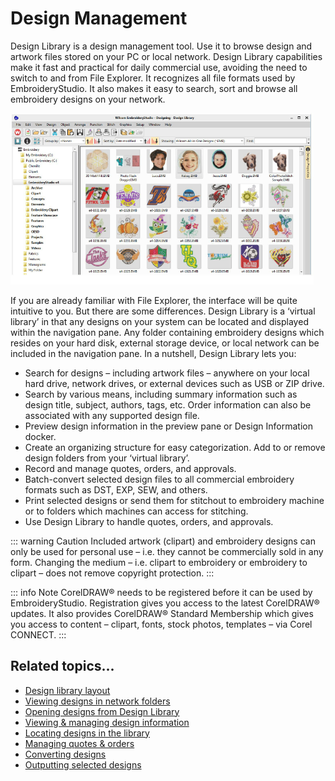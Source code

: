 # Design Management

Design Library is a design management tool. Use it to browse design and artwork files stored on your PC or local network. Design Library capabilities make it fast and practical for daily commercial use, avoiding the need to switch to and from File Explorer. It recognizes all file formats used by EmbroideryStudio. It also makes it easy to search, sort and browse all embroidery designs on your network.

![manage_designs00001.png](assets/manage_designs00001.png)

If you are already familiar with File Explorer, the interface will be quite intuitive to you. But there are some differences. Design Library is a ‘virtual library’ in that any designs on your system can be located and displayed within the navigation pane. Any folder containing embroidery designs which resides on your hard disk, external storage device, or local network can be included in the navigation pane. In a nutshell, Design Library lets you:

- Search for designs – including artwork files – anywhere on your local hard drive, network drives, or external devices such as USB or ZIP drive.
- Search by various means, including summary information such as design title, subject, authors, tags, etc. Order information can also be associated with any supported design file.
- Preview design information in the preview pane or Design Information docker.
- Create an organizing structure for easy categorization. Add to or remove design folders from your ‘virtual library’.
- Record and manage quotes, orders, and approvals.
- Batch-convert selected design files to all commercial embroidery formats such as DST, EXP, SEW, and others.
- Print selected designs or send them for stitchout to embroidery machine or to folders which machines can access for stitching.
- Use Design Library to handle quotes, orders, and approvals.

::: warning Caution
Included artwork (clipart) and embroidery designs can only be used for personal use – i.e. they cannot be commercially sold in any form. Changing the medium – i.e. clipart to embroidery or embroidery to clipart – does not remove copyright protection.
:::

::: info Note
CorelDRAW® needs to be registered before it can be used by EmbroideryStudio. Registration gives you access to the latest CorelDRAW® updates. It also provides CorelDRAW® Standard Membership which gives you access to content – clipart, fonts, stock photos, templates – via Corel CONNECT.
:::

## Related topics...

- [Design library layout](Design_library_layout)
- [Viewing designs in network folders](Viewing_designs_in_network_folders)
- [Opening designs from Design Library](Opening_designs_from_Design_Library)
- [Viewing & managing design information](Viewing_managing_design_information)
- [Locating designs in the library](Locating_designs_in_the_library)
- [Managing quotes & orders](Managing_quotes_orders)
- [Converting designs](Converting_designs)
- [Outputting selected designs](Outputting_selected_designs)
